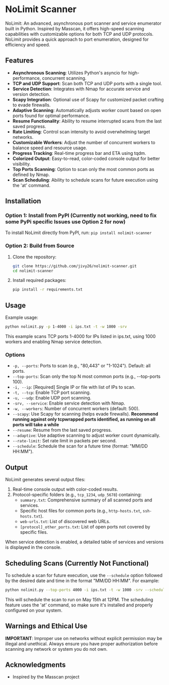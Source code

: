 # NoLimit Scanner

NoLimit: An advanced, asynchronous port scanner and service enumerator built in Python. Inspired by Masscan, it offers high-speed scanning capabilities with customizable options for both TCP and UDP protocols. NoLimit provides a quick approach to port enumeration, designed for efficiency and speed.

## Features

- **Asynchronous Scanning**: Utilizes Python's asyncio for high-performance, concurrent scanning.
- **TCP and UDP Support**: Scan both TCP and UDP ports with a single tool.
- **Service Detection**: Integrates with Nmap for accurate service and version detection.
- **Scapy Integration**: Optional use of Scapy for customized packet crafting to evade firewalls.
- **Adaptive Scanning**: Automatically adjusts worker count based on open ports found for optimal performance.
- **Resume Functionality**: Ability to resume interrupted scans from the last saved progress.
- **Rate Limiting**: Control scan intensity to avoid overwhelming target networks.
- **Customizable Workers**: Adjust the number of concurrent workers to balance speed and resource usage.
- **Progress Tracking**: Real-time progress bar and ETA using tqdm.
- **Colorized Output**: Easy-to-read, color-coded console output for better visibility.
- **Top Ports Scanning**: Option to scan only the most common ports as defined by Nmap.
- **Scan Scheduling**: Ability to schedule scans for future execution using the 'at' command.

## Installation

### Option 1: Install from PyPI (Currently not working, need to fix some PyPi specific Issues use Option 2 for now)

To install NoLimit directly from PyPI, run:
```pip install nolimit-scanner```


### Option 2: Build from Source

1. Clone the repository:
   ```bash
   git clone https://github.com/jivy26/nolimit-scanner.git
   cd nolimit-scanner
   ```

2. Install required packages:
   ```bash
   pip install -r requirements.txt
   ```

## Usage

Example usage:
```bash
python nolimit.py -p 1-4000 -i ips.txt -t -w 1000 -srv
```

This example scans TCP ports 1-4000 for IPs listed in ips.txt, using 1000 workers and enabling Nmap service detection.

### Options

- `-p, --ports`: Ports to scan (e.g., "80,443" or "1-1024"). Default: all ports.
- `--top-ports`: Scan only the top N most common ports (e.g., --top-ports 100).
- `-i, --ip`: [Required] Single IP or file with list of IPs to scan.
- `-t, --tcp`: Enable TCP port scanning.
- `-u, --udp`: Enable UDP port scanning.
- `-srv, --service`: Enable service detection with Nmap.
- `-w, --workers`: Number of concurrent workers (default: 500).
- `--scapy`: Use Scapy for scanning (helps evade firewalls). **Recommend running against only tcpwrapped ports identified, as running on all ports will take a while**
- `--resume`: Resume from the last saved progress.
- `--adaptive`: Use adaptive scanning to adjust worker count dynamically.
- `--rate-limit`: Set rate limit in packets per second.
- `--schedule`: Schedule the scan for a future time (format: "MM/DD HH:MM").

## Output

NoLimit generates several output files:

1. Real-time console output with color-coded results.
2. Protocol-specific folders (e.g., `tcp_1234`, `udp_5678`) containing:
   - `summary.txt`: Comprehensive summary of all scanned ports and services.
   - Specific host files for common ports (e.g., `http-hosts.txt`, `ssh-hosts.txt`).
   - `web-urls.txt`: List of discovered web URLs.
   - `[protocol]_other_ports.txt`: List of open ports not covered by specific files.

When service detection is enabled, a detailed table of services and versions is displayed in the console.

## Scheduling Scans (Currently Not Functional)

To schedule a scan for future execution, use the `--schedule` option followed by the desired date and time in the format "MM/DD HH:MM". For example:

```bash
python nolimit.py --top-ports 4000 -i ips.txt -t -w 1000 -srv --schedule "05/15 12:00"
```

This will schedule the scan to run on May 15th at 12PM. The scheduling feature uses the 'at' command, so make sure it's installed and properly configured on your system.

## Warnings and Ethical Use

**IMPORTANT**: Improper use on networks without explicit permission may be illegal and unethical. Always ensure you have proper authorization before scanning any network or system you do not own.

## Acknowledgments

- Inspired by the Masscan project

